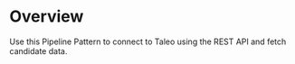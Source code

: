 # Overview

Use this Pipeline Pattern to connect to Taleo using the REST API and fetch candidate data.
